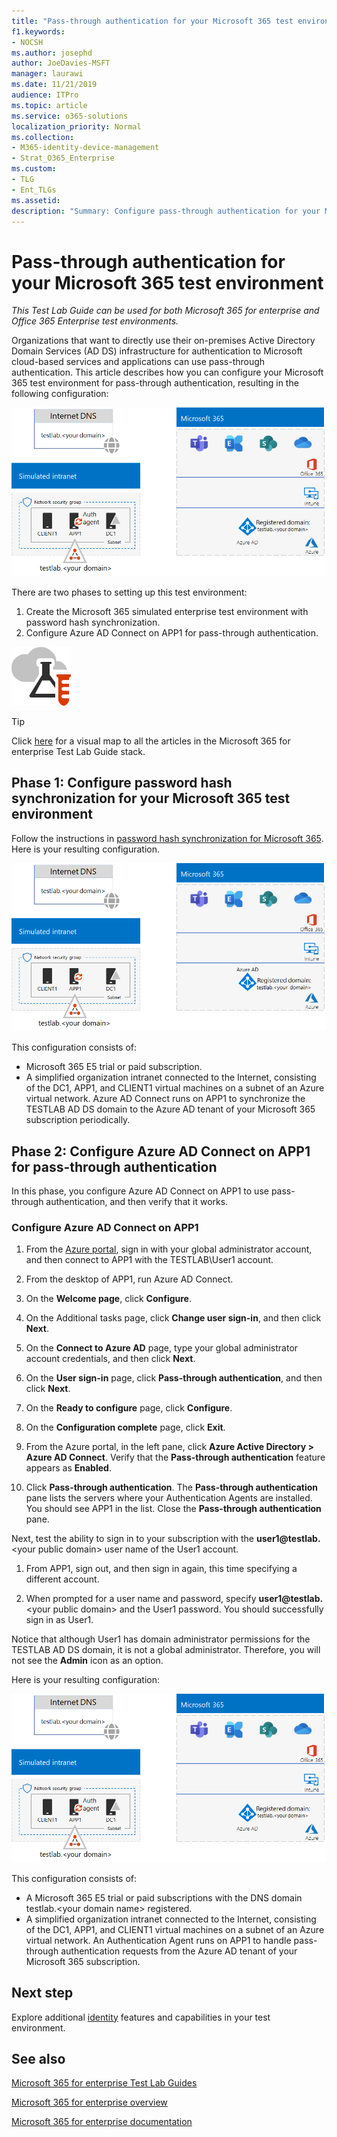 ```yaml
---
title: "Pass-through authentication for your Microsoft 365 test environment"
f1.keywords:
- NOCSH
ms.author: josephd
author: JoeDavies-MSFT
manager: laurawi
ms.date: 11/21/2019
audience: ITPro
ms.topic: article
ms.service: o365-solutions
localization_priority: Normal
ms.collection: 
- M365-identity-device-management
- Strat_O365_Enterprise
ms.custom: 
- TLG
- Ent_TLGs
ms.assetid: 
description: "Summary: Configure pass-through authentication for your Microsoft 365 test environment."
---
```


# Pass-through authentication for your Microsoft 365 test environment

*This Test Lab Guide can be used for both Microsoft 365 for enterprise and Office 365 Enterprise test environments.*

Organizations that want to directly use their on-premises Active Directory Domain Services (AD DS) infrastructure for authentication to Microsoft cloud-based services and applications can use pass-through authentication. This article describes how you can configure your Microsoft 365 test environment for pass-through authentication, resulting in the following configuration:
  
![The simulated enterprise with pass-through authentication test environment](../media/pass-through-auth-m365-ent-test-environment/Phase2.png)
  
There are two phases to setting up this test environment:

1.    Create the Microsoft 365 simulated enterprise test environment with password hash synchronization.
2.    Configure Azure AD Connect on APP1 for pass-through authentication.
    
![Test Lab Guides for the Microsoft cloud](../media/m365-enterprise-test-lab-guides/cloud-tlg-icon.png) 
    
> [!TIP]
> Click [here](../downloads/Microsoft365EnterpriseTLGStack.pdf) for a visual map to all the articles in the Microsoft 365 for enterprise Test Lab Guide stack.
  
## Phase 1: Configure password hash synchronization for your Microsoft 365 test environment

Follow the instructions in [password hash synchronization for Microsoft 365](password-hash-sync-m365-ent-test-environment.md). Here is your resulting configuration.
  
![The simulated enterprise with password hash synchronization test environment](../media/pass-through-auth-m365-ent-test-environment/Phase1.png)
  
This configuration consists of: 
  
- Microsoft 365 E5 trial or paid subscription.
- A simplified organization intranet connected to the Internet, consisting of the DC1, APP1, and CLIENT1 virtual machines on a subnet of an Azure virtual network. Azure AD Connect runs on APP1 to synchronize the TESTLAB AD DS domain to the Azure AD tenant of your Microsoft 365 subscription periodically.

## Phase 2: Configure Azure AD Connect on APP1 for pass-through authentication

In this phase, you configure Azure AD Connect on APP1 to use pass-through authentication, and then verify that it works.

### Configure Azure AD Connect on APP1

1.    From the [Azure portal](https://portal.azure.com), sign in with your global administrator account, and then connect to APP1 with the TESTLAB\User1 account.

2.    From the desktop of APP1, run Azure AD Connect.

3.    On the **Welcome page**, click **Configure**.

4.    On the Additional tasks page, click **Change user sign-in**, and then click **Next**.

5.    On the **Connect to Azure AD** page, type your global administrator account credentials, and then click **Next**.

6.    On the **User sign-in** page, click **Pass-through authentication**, and then click **Next**.

7.    On the **Ready to configure** page, click **Configure**.

8.    On the **Configuration complete** page, click **Exit**.

9.    From the Azure portal, in the left pane, click **Azure Active Directory > Azure AD Connect**. Verify that the **Pass-through authentication** feature appears as **Enabled**.

10.    Click **Pass-through authentication**. The **Pass-through authentication** pane lists the servers where your Authentication Agents are installed. You should see APP1 in the list. Close the **Pass-through authentication** pane.

Next, test the ability to sign in to your subscription with the <strong>user1@testlab.</strong>\<your public domain> user name of the User1 account.

1. From APP1, sign out, and then sign in again, this time specifying a different account.

2. When prompted for a user name and password, specify <strong>user1@testlab.</strong>\<your public domain> and the User1 password. You should successfully sign in as User1.

Notice that although User1 has domain administrator permissions for the TESTLAB AD DS domain, it is not a global administrator. Therefore, you will not see the **Admin** icon as an option.

Here is your resulting configuration:

![The simulated enterprise with pass-through authentication test environment](../media/pass-through-auth-m365-ent-test-environment/Phase2.png)
 
This configuration consists of:

- A Microsoft 365 E5 trial or paid subscriptions with the DNS domain testlab.\<your domain name> registered.
- A simplified organization intranet connected to the Internet, consisting of the DC1, APP1, and CLIENT1 virtual machines on a subnet of an Azure virtual network. An Authentication Agent runs on APP1 to handle pass-through authentication requests from the Azure AD tenant of your Microsoft 365 subscription.

## Next step

Explore additional [identity](m365-enterprise-test-lab-guides.md#identity) features and capabilities in your test environment.

## See also

[Microsoft 365 for enterprise Test Lab Guides](m365-enterprise-test-lab-guides.md)

[Microsoft 365 for enterprise overview](microsoft-365-overview.md)

[Microsoft 365 for enterprise documentation](https://docs.microsoft.com/microsoft-365-enterprise/)
